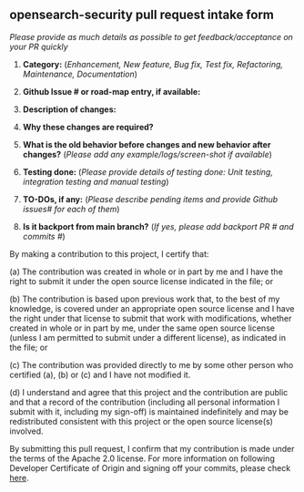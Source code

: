 
##  opensearch-security pull request intake form
_Please provide as much details as possible to get feedback/acceptance on your PR quickly_

 
 1. __Category:__ (_Enhancement, New feature, Bug fix, Test fix, Refactoring, Maintenance, Documentation_)
 
 
 
 2. __Github Issue # or road-map entry, if available:__



 3. __Description of changes:__



 4. __Why these changes are required?__ 



 5. __What is the old behavior before changes and new behavior after changes?__ (_Please add any example/logs/screen-shot if available_)



 6. __Testing done:__ (_Please provide details of testing done: Unit testing, integration testing and manual testing_)
 
 
 
 7. __TO-DOs, if any:__ (_Please describe pending items and provide Github issues# for each of them_)



 8. __Is it backport from main branch?__ (_If yes, please add backport PR # and commits #_)





By making a contribution to this project, I certify that:

(a) The contribution was created in whole or in part by me and I
    have the right to submit it under the open source license
    indicated in the file; or

(b) The contribution is based upon previous work that, to the best
    of my knowledge, is covered under an appropriate open source
    license and I have the right under that license to submit that
    work with modifications, whether created in whole or in part
    by me, under the same open source license (unless I am
    permitted to submit under a different license), as indicated
    in the file; or

(c) The contribution was provided directly to me by some other
    person who certified (a), (b) or (c) and I have not modified
    it.

(d) I understand and agree that this project and the contribution
    are public and that a record of the contribution (including all
    personal information I submit with it, including my sign-off) is
    maintained indefinitely and may be redistributed consistent with
    this project or the open source license(s) involved.

By submitting this pull request, I confirm that my contribution is made under the terms of the Apache 2.0 license.
For more information on following Developer Certificate of Origin and signing off your commits, please check [here](https://github.com/opensearch-project/OpenSearch/blob/main/CONTRIBUTING.md#developer-certificate-of-origin).